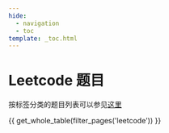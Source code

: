 ```yaml
---
hide:
  - navigation
  - toc
template: _toc.html
---
```


# Leetcode 题目

按标签分类的题目列表可以参见[这里](leetcode-tags.md)

{{ get_whole_table(filter_pages('leetcode')) }}